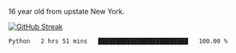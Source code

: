 16 year old from upstate New York. 

[![GitHub Streak](https://github-readme-streak-stats.herokuapp.com?user=airD173&theme=onedark&hide_border=true)](https://git.io/streak-stats)

<!--START_SECTION:waka-->

```txt
Python   2 hrs 51 mins   █████████████████████████   100.00 %
```

<!--END_SECTION:waka-->

